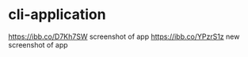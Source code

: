 # cli-application

https://ibb.co/D7Kh7SW screenshot of app
https://ibb.co/YPzrS1z new screenshot of app

